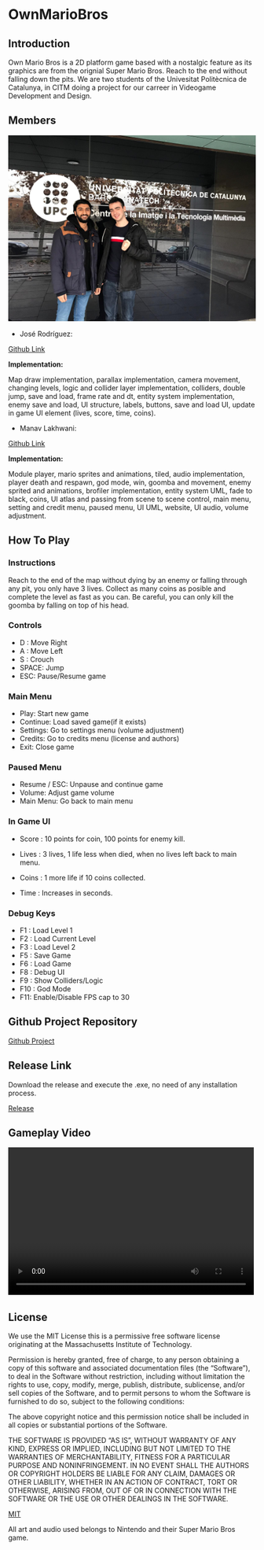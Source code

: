 # OwnMarioBros

## Introduction

Own Mario Bros is a 2D platform game based with a nostalgic feature as its graphics are from the orignial Super Mario Bros. Reach to the end without falling down the pits. We are two students of the Univesitat Politècnica de Catalunya, in CITM doing a project for our carreer in Videogame Development and Design.

## Members

<img src="teamphoto.jpg" width="600">

* José Rodríguez: 

[Github Link](https://github.com/joserm45)

**Implementation:**


Map draw implementation, parallax implementation, camera movement, changing levels, logic and collider layer implementation, colliders, double jump, save and load, frame rate and dt, entity system implementation, enemy save and load, UI structure, labels, buttons, save and load UI, update in game UI element (lives, score, time, coins).

* Manav Lakhwani: 

[Github Link](https://github.com/manavld)

**Implementation:**

Module player, mario sprites and animations, tiled, audio implementation, player death and respawn, god mode, win, goomba and movement, enemy sprited and animations, brofiler implementation, entity system UML, fade to black, coins, UI atlas and passing from scene to scene control, main menu, setting and credit menu, paused menu, UI UML, website, UI audio, volume adjustment. 

## How To Play

### Instructions

Reach to the end of the map without dying by an enemy or falling through any pit, you only have 3 lives. Collect as many coins as posible and complete the level as fast as you can. Be careful, you can only kill the goomba by falling on top of his head.

### Controls

* D : Move Right
* A : Move Left
* S : Crouch
* SPACE: Jump
* ESC: Pause/Resume game

### Main Menu

* Play: Start new game
* Continue: Load saved game(if it exists)
* Settings: Go to settings menu (volume adjustment)
* Credits: Go to credits menu (license and authors)
* Exit: Close game


### Paused Menu

* Resume / ESC: Unpause and continue game
* Volume: Adjust game volume
* Main Menu: Go back to main menu

### In Game UI

* Score : 10 points for coin, 100 points for enemy kill.

* Lives : 3 lives, 1 life less when died, when no lives left back to main menu.

* Coins : 1 more life if 10 coins collected.

* Time : Increases in seconds.


### Debug Keys

* F1 : Load Level 1
* F2 : Load Current Level
* F3 : Load Level 2
* F5 : Save Game
* F6 : Load Game
* F8 : Debug UI
* F9 : Show Colliders/Logic
* F10 : God Mode
* F11: Enable/Disable FPS cap to 30

## Github Project Repository

[Github Project](https://github.com/joserm45/Own-Mario-Bros)

## Release Link

Download the release and execute the .exe, no need of any installation process.

[Release](https://github.com/joserm45/Own-Mario-Bros/releases/tag/1.0V)

## Gameplay Video

<video src="OwnMarioBrosGameplayG.mp4" width="500" height="300" controls preload></video>

## License

We use the MIT License this is a permissive free software license originating at the Massachusetts Institute of Technology.

Permission is hereby granted, free of charge, to any person obtaining a copy of this software and associated documentation files (the “Software”), to deal in the Software without restriction, including without limitation the rights to use, copy, modify, merge, publish, distribute, sublicense, and/or sell copies of the Software, and to permit persons to whom the Software is furnished to do so, subject to the following conditions:

The above copyright notice and this permission notice shall be included in all copies or substantial portions of the Software.

THE SOFTWARE IS PROVIDED “AS IS”, WITHOUT WARRANTY OF ANY KIND, EXPRESS OR IMPLIED, INCLUDING BUT NOT LIMITED TO THE WARRANTIES OF MERCHANTABILITY, FITNESS FOR A PARTICULAR PURPOSE AND NONINFRINGEMENT. IN NO EVENT SHALL THE AUTHORS OR COPYRIGHT HOLDERS BE LIABLE FOR ANY CLAIM, DAMAGES OR OTHER LIABILITY, WHETHER IN AN ACTION OF CONTRACT, TORT OR OTHERWISE, ARISING FROM, OUT OF OR IN CONNECTION WITH THE SOFTWARE OR THE USE OR OTHER DEALINGS IN THE SOFTWARE.

[MIT](https://opensource.org/licenses/MIT)

All art and audio used belongs to Nintendo and their Super Mario Bros game.


